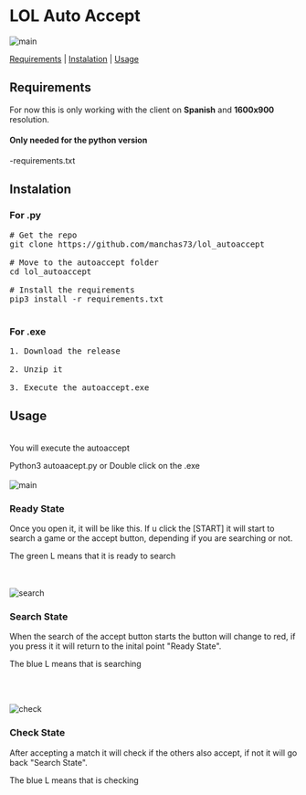 # LOL Auto Accept


![main](https://github.com/manchas73/lol_autoaccept/assets/46001842/a3c08759-0bb0-46f0-98b4-7bc35d5792dc)





<a href="#requirements">Requirements</a>
<a>  |  </a>
<a href="#instalation">Instalation</a>
<a>  |  </a>
<a href="#usage">Usage</a>









<h2>Requirements</h2>
For now this is only working with the client on <strong>Spanish</strong> and <strong>1600x900</strong> resolution.

<h4>Only needed for the python version</h4>
-requirements.txt




<h2>Instalation</h2>

<h3>For .py</h3>

<pre>
# Get the repo
git clone https://github.com/manchas73/lol_autoaccept

# Move to the autoaccept folder
cd lol_autoaccept

# Install the requirements
pip3 install -r requirements.txt

</pre>

<h3>For .exe</h3>

<pre>
1. Download the release

2. Unzip it

3. Execute the autoaccept.exe</pre>




<h2>Usage</h2>
<br>
You will execute the autoaccept

Python3 autoaacept.py or Double click on the .exe
<br><br>
![main](https://github.com/manchas73/lol_autoaccept/assets/46001842/f3950d0a-4352-4bb3-b53e-d68cec5ef1a0)

<h3>Ready State</h3>
Once you open it, it will be like this. If u click the [START] it will start to search a game or the accept button, depending if you are searching or not.

The green L means that it is ready to search

<br><br>
![search](https://github.com/manchas73/lol_autoaccept/assets/46001842/b94ee032-08a9-472f-8244-4a95509670da)

<h3>Search State</h3>
When the search of the accept button starts the button will change to red, if you press it it will return to the inital point "Ready State".

The blue L means that is searching

<br><br>

![check](https://github.com/manchas73/lol_autoaccept/assets/46001842/5b6006d1-a1f9-4a8f-bd8b-f753beb1e6b6)

<h3>Check State</h3>
After accepting a match it will check if the others also accept, if not it will go back "Search State".

The blue L means that is checking
